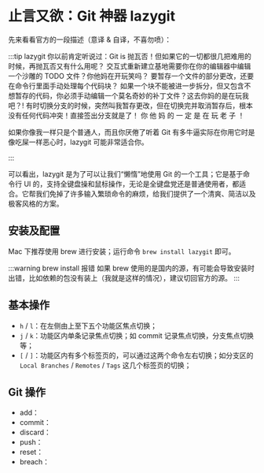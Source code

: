 # 止言又欲：Git 神器 lazygit

先来看看官方的一段描述（意译 & 自译，不喜勿喷）：

:::tip lazygit
你以前肯定听说过：Git is 抛瓦否！但如果它的一切都很几把难用的时候，再抛瓦否又有什么用呢？
交互式重新建立基地需要你在你的编辑器中编辑一个沙雕的 TODO 文件？你他妈在开玩笑吗？
要暂存一个文件的部分更改，还要在命令行里面手动处理每个代码块？
如果一个块不能被进一步拆分，但又包含不想暂存的代码，你必须手动编辑一个莫名奇妙的补丁文件？这去你妈的是在玩我吧？!
有时切换分支的时候，突然叫我暂存更改，但在切换完并取消暂存后，根本没有任何代码冲突！直接签出分支就是了！
你 他 妈 的 一 定 是 在 玩 老 子 ！

如果你像我一样只是个普通人，而且你厌倦了听着 Git 有多牛逼实际在你用它时是像吃屎一样恶心时，lazygit 可能非常适合你。

:::

可以看出，lazygit 是为了可以让我们“懒惰”地使用 Git 的一个工具；它是基于命令行 UI 的，支持全键盘操和鼠标操作，无论是全键盘党还是普通使用者，都适合。它帮我们免掉了许多输入繁琐命令的麻烦，给我们提供了一个清爽、简洁以及极客风格的方案。

## 安装及配置

Mac 下推荐使用 brew 进行安装；运行命令 `brew install lazygit` 即可。

:::warning brew install 报错
如果 brew 使用的是国内的源，有可能会导致安装时出错，比如依赖的包没有装上（我就是这样的情况），建议切回官方的源。
:::

## 基本操作

- `h` / `l`：在左侧由上至下五个功能区焦点切换；
- `j` / `k`：功能区内单条记录焦点切换；如 commit 记录焦点切换，分支焦点切换等；
- `[` / `]`：功能区内有多个标签页的，可以通过这两个命令左右切换；如分支区的 `Local Branches` / `Remotes` / `Tags` 这几个标签页的切换；

## Git 操作

- add：
- commit：
- discard：
- push：
- reset：
- breach：
